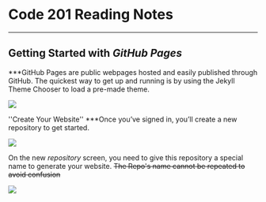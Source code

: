 # Code 201 Reading Notes
<hr>

## Getting Started with _GitHub Pages_

***GitHub Pages are public webpages hosted and easily published through GitHub. The quickest way to get up and running is by using the Jekyll Theme Chooser to load a pre-made theme.

![]( https://speckyboy.com/wp-content/uploads/2013/03/github-pages-featured-image-screen.png)


''Create Your Website''
***Once you’ve signed in, you’ll create a new repository to get started.

![](https://guides.github.com/features/pages/create-new-repo-button.png)


On the new _repository_ screen, you need to give this repository a special name to generate your website.
~~The Repo's name cannot be repeated to avoid confusion~~

![](https://guides.github.com/features/pages/create-new-repo-screen.png)







